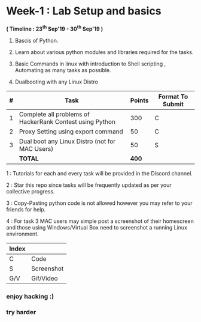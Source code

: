 # Week-1 : Lab Setup and basics

**( Timeline : 23<sup>th</sup> Sep'19 - 30<sup>th</sup> Sep'19 )**
 
1. Bascis of Python.

2. Learn about various python modules and libraries required for the tasks.

2. Basic Commands in linux with introduction to Shell scripting , Automating as many tasks as possible.

3. Dualbooting with any Linux Distro

|#| Task		| Points	|	Format To Submit	|
|--| ------------- 	| -------------	|	-------------------		|
|1| Complete all problems of HackerRank Contest using Python | 300  |	C	|
|2| Proxy Setting using export command  | 50  |		C	|
|3| Dual boot any Linux Distro (not for MAC Users)  | 50  |		S	|
|| **TOTAL** 	| **400**	|

1 : Tutorials for each and every task will be provided in the Discord channel.

2 : Star this repo since tasks will be frequently updated as per your collective progress.

3 : Copy-Pasting python code is not allowed however you may refer to your friends for help.

4 : For task 3 MAC users may simple post a screenshot of their homescreen and those using Windows/Virtual Box need to screenshot a running Linux environment. 

Index	|	|
--------|-------|
C	| Code	|
S	| Screenshot	|
G/V	| Gif/Video	|


### enjoy hacking :)
### try harder
